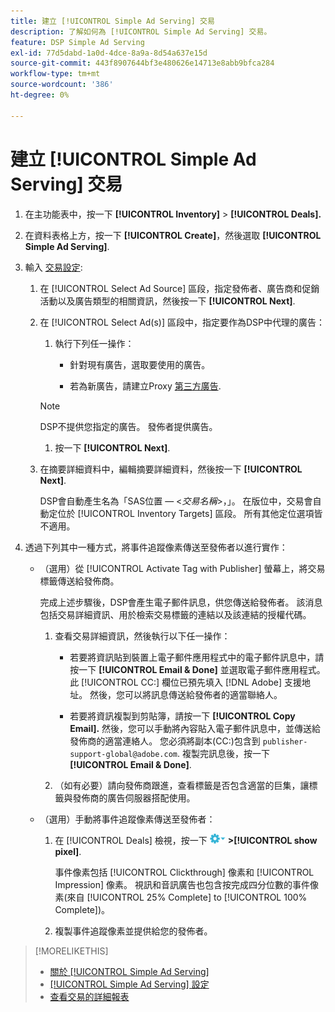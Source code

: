 ```yaml
---
title: 建立 [!UICONTROL Simple Ad Serving] 交易
description: 了解如何為 [!UICONTROL Simple Ad Serving] 交易。
feature: DSP Simple Ad Serving
exl-id: 77d5dabd-1a0d-4dce-8a9a-8d54a637e15d
source-git-commit: 443f8907644bf3e480626e14713e8abb9bfca284
workflow-type: tm+mt
source-wordcount: '386'
ht-degree: 0%

---
```


# 建立 [!UICONTROL Simple Ad Serving] 交易

1. 在主功能表中，按一下 **[!UICONTROL Inventory]** > **[!UICONTROL Deals].**

1. 在資料表格上方，按一下 **[!UICONTROL Create]**，然後選取 **[!UICONTROL Simple Ad Serving]**.

1. 輸入 [交易設定](simple-deal-settings.md):

   1. 在 [!UICONTROL Select Ad Source] 區段，指定發佈者、廣告商和促銷活動以及廣告類型的相關資訊，然後按一下 **[!UICONTROL Next]**.

   1. 在 [!UICONTROL Select Ad(s)] 區段中，指定要作為DSP中代理的廣告：

      1. 執行下列任一操作：

         * 針對現有廣告，選取要使用的廣告。

         * 若為新廣告，請建立Proxy [第三方廣告](/help/dsp/campaign-management/ads/ad-create-multiple.md).
      >[!NOTE]
      > DSP不提供您指定的廣告。 發佈者提供廣告。

      1. 按一下 **[!UICONTROL Next]**.
   1. 在摘要詳細資料中，編輯摘要詳細資料，然後按一下 **[!UICONTROL Next]**.

      DSP會自動產生名為「SAS位置 — &lt;*交易名稱*>，」。 在版位中，交易會自動定位於 [!UICONTROL Inventory Targets] 區段。 所有其他定位選項皆不適用。



1. 透過下列其中一種方式，將事件追蹤像素傳送至發佈者以進行實作：

   * （選用）從 [!UICONTROL Activate Tag with Publisher] 螢幕上，將交易標籤傳送給發佈商。

      完成上述步驟後，DSP會產生電子郵件訊息，供您傳送給發佈者。 該消息包括交易詳細資訊、用於檢索交易標籤的連結以及該連結的授權代碼。

      1. 查看交易詳細資訊，然後執行以下任一操作：

         * 若要將資訊貼到裝置上電子郵件應用程式中的電子郵件訊息中，請按一下 **[!UICONTROL Email & Done]** 並選取電子郵件應用程式。 此 [!UICONTROL CC:] 欄位已預先填入 [!DNL Adobe] 支援地址。 然後，您可以將訊息傳送給發佈者的適當聯絡人。

         * 若要將資訊複製到剪貼簿，請按一下 **[!UICONTROL Copy Email].** 然後，您可以手動將內容貼入電子郵件訊息中，並傳送給發佈商的適當連絡人。 您必須將副本(CC:)包含到 `publisher-support-global@adobe.com`. 複製完訊息後，按一下 **[!UICONTROL Email & Done]**.
      1. （如有必要）請向發佈商跟進，查看標籤是否包含適當的巨集，讓標籤與發佈商的廣告伺服器搭配使用。
   * （選用）手動將事件追蹤像素傳送至發佈者：

      1. 在 [!UICONTROL Deals] 檢視，按一下 ![選項功能表](/help/dsp/assets/options-menu.png) **>[!UICONTROL show pixel]**.

         事件像素包括 [!UICONTROL Clickthrough] 像素和 [!UICONTROL Impression] 像素。 視訊和音訊廣告也包含按完成四分位數的事件像素(來自 [!UICONTROL 25% Complete] to [!UICONTROL 100% Complete])。

      1. 複製事件追蹤像素並提供給您的發佈者。



>[!MORELIKETHIS]
>
>* [關於 [!UICONTROL Simple Ad Serving]](simple-deal-about.md)
>* [[!UICONTROL Simple Ad Serving] 設定](simple-deal-settings.md)
>* [查看交易的詳細報表](/help/dsp/inventory/deal-view-report.md)


<!-- add back when reimplemented:
>* [View Event-Tracking Pixels for a [!UICONTROL Simple Ad Serving] Deal](simple-deal-show-pixels.md)
-->
